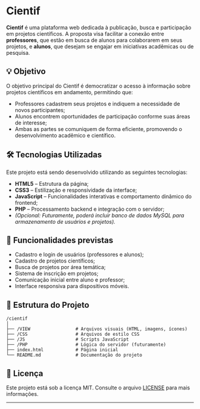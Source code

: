 
# Cientif

**Cientif** é uma plataforma web dedicada à publicação, busca e participação em projetos científicos. A proposta visa facilitar a conexão entre **professores**, que estão em busca de alunos para colaborarem em seus projetos, e **alunos**, que desejam se engajar em iniciativas acadêmicas ou de pesquisa.

## 💡 Objetivo

O objetivo principal do Cientif é democratizar o acesso à informação sobre projetos científicos em andamento, permitindo que:

* Professores cadastrem seus projetos e indiquem a necessidade de novos participantes;
* Alunos encontrem oportunidades de participação conforme suas áreas de interesse;
* Ambas as partes se comuniquem de forma eficiente, promovendo o desenvolvimento acadêmico e científico.

## 🛠️ Tecnologias Utilizadas

Este projeto está sendo desenvolvido utilizando as seguintes tecnologias:

* **HTML5** – Estrutura da página;
* **CSS3** – Estilização e responsividade da interface;
* **JavaScript** – Funcionalidades interativas e comportamento dinâmico do frontend;
* **PHP** – Processamento backend e integração com o servidor;
* *(Opcional: Futuramente, poderá incluir banco de dados MySQL para armazenamento de usuários e projetos).*

## 📌 Funcionalidades previstas

* Cadastro e login de usuários (professores e alunos);
* Cadastro de projetos científicos;
* Busca de projetos por área temática;
* Sistema de inscrição em projetos;
* Comunicação inicial entre aluno e professor;
* Interface responsiva para dispositivos móveis.

## 📂 Estrutura do Projeto

```
/cientif
│
├── /VIEW                 # Arquivos visuais (HTML, imagens, ícones)
├── /CSS                  # Arquivos de estilo CSS
├── /JS                   # Scripts JavaScript
├── /PHP                  # Lógica do servidor (futuramente)
├── index.html            # Página inicial
└── README.md             # Documentação do projeto
```


## 📄 Licença

Este projeto está sob a licença MIT. Consulte o arquivo [LICENSE](LICENSE) para mais informações.

---

